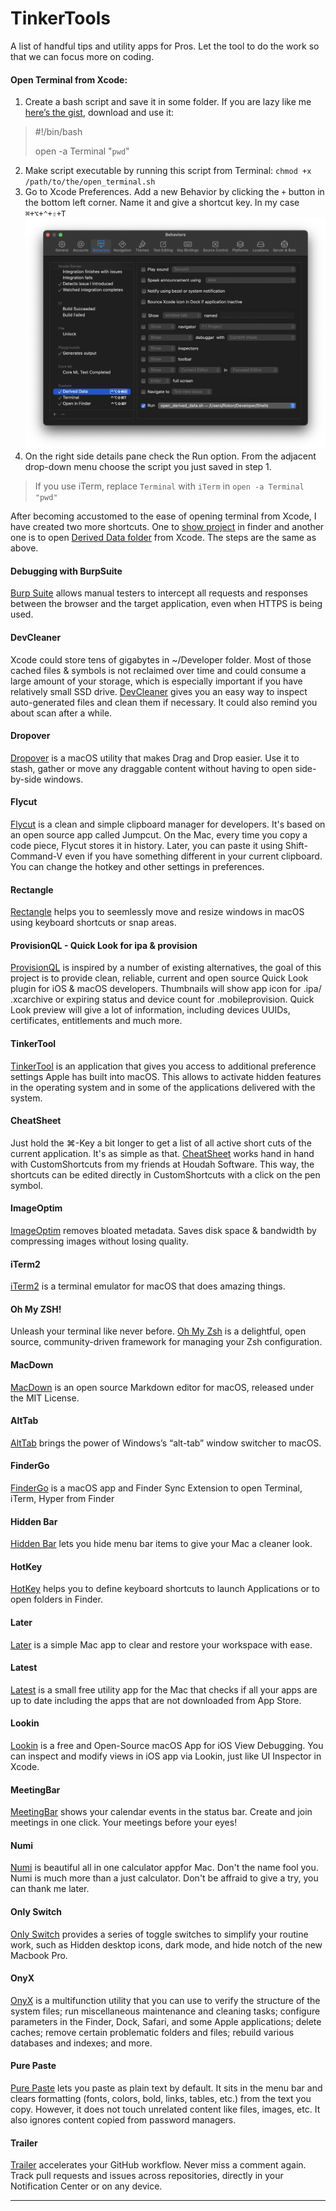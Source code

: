 # TinkerTools
A list of handful tips and utility apps for Pros. Let the tool to do the work so that we can focus more on coding.

#### Open Terminal from Xcode:
 1. Create a bash script and save it in some folder. If you are lazy like me [here’s the gist](https://gist.github.com/rokon-mlbd/1711e874b12f3707a18115367330f059), download and use it:
>  #!/bin/bash
>  
> open -a Terminal "`pwd`"

 2. Make script executable by running this script from Terminal: `chmod +x /path/to/the/open_terminal.sh`
 3. Go to Xcode Preferences. Add a new Behavior by clicking the `+` button in the bottom left corner. Name it and give a shortcut key. In my case `⌘+⌥+⌃+⇧+T`
 ![](ReadMeAssets/Xcode.png)
 4. On the right side details pane check the Run option. From the adjacent drop-down menu choose the script you just saved in step 1.

 > If you use iTerm, replace `Terminal` with `iTerm` in `open -a Terminal "pwd"`

After becoming accustomed to the ease of opening terminal from Xcode, I have created two more shortcuts. One to [show project](https://gist.github.com/rokon-mlbd/d552c466999953f96b8e96215ee11ab7) in finder and another one is to open [Derived Data folder](https://gist.github.com/rokon-mlbd/a1382b9015cf7f5401ae93bdd1ac3a0b) from Xcode. The steps are the same as above.


#### Debugging with BurpSuite

[Burp Suite](https://portswigger.net/burp/communitydownload) allows manual testers to intercept all requests and responses between the browser and the target application, even when HTTPS is being used.

#### DevCleaner

Xcode could store tens of gigabytes in ~/Developer folder. Most of those cached files & symbols is not reclaimed over time and could consume a large amount of your storage, which is especially important if you have relatively small SSD drive.
[DevCleaner](https://github.com/vashpan/xcode-dev-cleaner) gives you an easy way to inspect auto-generated files and clean them if necessary. It could also remind you about scan after a while.

#### Dropover

[Dropover](https://dropoverapp.com) is a macOS utility that makes Drag and Drop easier. Use it to stash, gather or move any draggable content without having to open side-by-side windows.

#### Flycut

[Flycut](https://github.com/TermiT/Flycut) is a clean and simple clipboard manager for developers. It's based on an open source app called Jumpcut. On the Mac, every time you copy a code piece, Flycut stores it in history. Later, you can paste it using Shift-Command-V even if you have something different in your current clipboard. You can change the hotkey and other settings in preferences.

#### Rectangle

[Rectangle](https://rectangleapp.com) helps you to seemlessly move and resize windows in macOS using keyboard shortcuts or snap areas.

#### ProvisionQL - Quick Look for ipa & provision

[ProvisionQL](https://github.com/ealeksandrov/ProvisionQL) is inspired by a number of existing alternatives, the goal of this project is to provide clean, reliable, current and open source Quick Look plugin for iOS & macOS developers. Thumbnails will show app icon for .ipa/ .xcarchive or expiring status and device count for .mobileprovision. Quick Look preview will give a lot of information, including devices UUIDs, certificates, entitlements and much more.

#### TinkerTool

[TinkerTool](https://www.bresink.com/osx/TinkerTool.html) is an application that gives you access to additional preference settings Apple has built into macOS. This allows to activate hidden features in the operating system and in some of the applications delivered with the system.

#### CheatSheet

Just hold the ⌘-Key a bit longer to get a list of all active short cuts of the current application. It's as simple as that. [CheatSheet](https://www.mediaatelier.com/CheatSheet/) works hand in hand with CustomShortcuts from my friends at Houdah Software. This way, the shortcuts can be edited directly in CustomShortcuts with a click on the pen symbol.

#### ImageOptim

[ImageOptim](https://imageoptim.com/mac) removes bloated metadata. Saves disk space & bandwidth by compressing images without losing quality.

#### iTerm2

[iTerm2](https://iterm2.com) is a terminal emulator for macOS that does amazing things.

#### Oh My ZSH!

Unleash your terminal like never before. [Oh My Zsh](https://github.com/ohmyzsh/ohmyzsh) is a delightful, open source, community-driven framework for managing your Zsh configuration.


#### MacDown

[MacDown](https://macdown.uranusjr.com)  is an open source Markdown editor for macOS, released under the MIT License.

#### AltTab

[AltTab](https://alt-tab-macos.netlify.app) brings the power of Windows’s “alt-tab” window switcher to macOS.

#### FinderGo

[FinderGo](https://github.com/onmyway133/FinderGo) is a macOS app and Finder Sync Extension to open Terminal, iTerm, Hyper from Finder

#### Hidden Bar

[Hidden Bar](https://apps.apple.com/us/app/hidden-bar/id1452453066?mt=12) lets you hide menu bar items to give your Mac a cleaner look.

#### HotKey

[HotKey](https://apps.apple.com/us/app/hotkey-app/id975890633?mt=12) helps you to define keyboard shortcuts to launch Applications or to open folders in Finder.

#### Later

[Later](https://getlater.app) is a simple Mac app to clear and restore your workspace with ease.

#### Latest

[Latest](https://github.com/mangerlahn/Latest) is a small free utility app for the Mac that checks if all your apps are up to date including the apps that are not downloaded from App Store.

#### Lookin

[Lookin](https://lookin.work) is a free and Open-Source macOS App for iOS View Debugging. You can inspect and modify views in iOS app via Lookin, just like UI Inspector in Xcode.

#### MeetingBar

[MeetingBar](https://apps.apple.com/us/app/meetingbar/id1532419400?mt=12) shows your calendar events in the status bar. Create and join meetings in one click. Your meetings before your eyes!

#### Numi

[Numi](https://numi.app) is beautiful all in one calculator appfor Mac. Don't the name fool you. Numi is much more than a just calculator. Don't be affraid to give a try, you can thank me later.

#### Only Switch

[Only Switch](https://github.com/jacklandrin/OnlySwitch) provides a series of toggle switches to simplify your routine work, such as Hidden desktop icons, dark mode, and hide notch of the new Macbook Pro.

#### OnyX

[OnyX](https://www.macupdate.com/app/mac/11582/onyx) is a multifunction utility that you can use to verify the structure of the system files; run miscellaneous maintenance and cleaning tasks; configure parameters in the Finder, Dock, Safari, and some Apple applications; delete caches; remove certain problematic folders and files; rebuild various databases and indexes; and more.

#### Pure Paste

[Pure Paste](https://apps.apple.com/us/app/pure-paste/id1611378436?mt=12) lets you paste as plain text by default. It sits in the menu bar and clears formatting (fonts, colors, bold, links, tables, etc.) from the text you copy. However, it does not touch unrelated content like files, images, etc. It also ignores content copied from password managers.

#### Trailer

[Trailer](http://ptsochantaris.github.io/trailer/) accelerates your GitHub workflow. Never miss a comment again. Track pull requests and issues across repositories, directly in your Notification Center or on any device.
***
